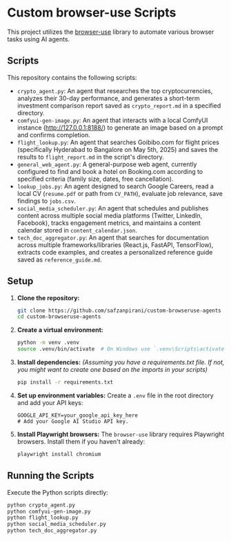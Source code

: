 # Custom browser-use Scripts

This project utilizes the [browser-use](https://github.com/browser-use/browser-use) library to automate various browser tasks using AI agents.

## Scripts

This repository contains the following scripts:

*   `crypto_agent.py`: An agent that researches the top cryptocurrencies, analyzes their 30-day performance, and generates a short-term investment comparison report saved as `crypto_report.md` in a specified directory.
*   `comfyui-gen-image.py`: An agent that interacts with a local ComfyUI instance (http://127.0.0.1:8188/) to generate an image based on a prompt and confirms completion.
*   `flight_lookup.py`: An agent that searches Goibibo.com for flight prices (specifically Hyderabad to Bangalore on May 5th, 2025) and saves the results to `flight_report.md` in the script's directory.
*   `general_web_agent.py`: A general-purpose web agent, currently configured to find and book a hotel on Booking.com according to specified criteria (family size, dates, free cancellation).
*   `lookup_jobs.py`: An agent designed to search Google Careers, read a local CV (`resume.pdf` or path from `CV_PATH`), evaluate job relevance, save findings to `jobs.csv`.
*   `social_media_scheduler.py`: An agent that schedules and publishes content across multiple social media platforms (Twitter, LinkedIn, Facebook), tracks engagement metrics, and maintains a content calendar stored in `content_calendar.json`.
*   `tech_doc_aggregator.py`: An agent that searches for documentation across multiple frameworks/libraries (React.js, FastAPI, TensorFlow), extracts code examples, and creates a personalized reference guide saved as `reference_guide.md`.

## Setup

1.  **Clone the repository:**
    ```bash
    git clone https://github.com/safzanpirani/custom-browseruse-agents
    cd custom-browseruse-agents
    ```
2.  **Create a virtual environment:**
    ```bash
    python -m venv .venv
    source .venv/bin/activate  # On Windows use `.venv\Scripts\activate`
    ```
3.  **Install dependencies:**
    *(Assuming you have a requirements.txt file. If not, you might want to create one based on the imports in your scripts)*
    ```bash
    pip install -r requirements.txt
    ```
4.  **Set up environment variables:**
    Create a `.env` file in the root directory and add your API keys:
    ```dotenv
    GOOGLE_API_KEY=your_google_api_key_here
    # Add your Google AI Studio API key.
    ```
5.  **Install Playwright browsers:**
    The `browser-use` library requires Playwright browsers. Install them if you haven't already:
    ```bash
    playwright install chromium
    ```

## Running the Scripts

Execute the Python scripts directly:

```bash
python crypto_agent.py
python comfyui-gen-image.py
python flight_lookup.py
python social_media_scheduler.py
python tech_doc_aggregator.py
```
